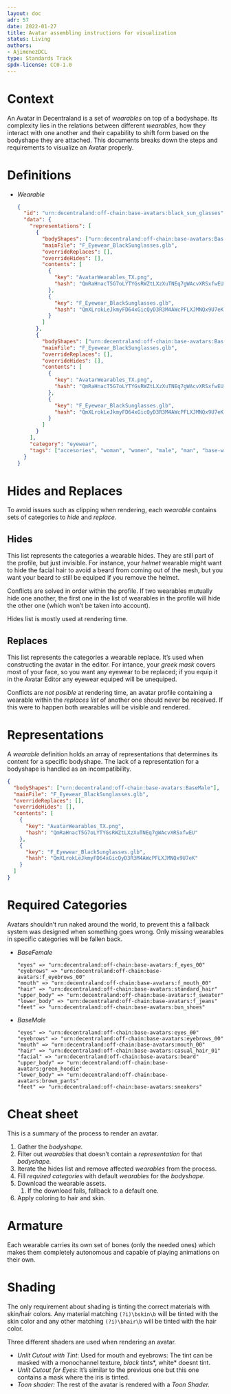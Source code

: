 ```yaml
---
layout: doc
adr: 57
date: 2022-01-27
title: Avatar assembling instructions for visualization
status: Living
authors:
- AjimenezDCL
type: Standards Track
spdx-license: CC0-1.0
---
```


# Context

An Avatar in Decentraland is a set of _wearables_ on top of a bodyshape. Its complexity lies in the relations between different _wearables_, how they interact with one another and their capability to shift form based on the bodyshape they are attached. This documents breaks down the steps and requirements to visualize an Avatar properly.

# Definitions

- _Wearable_
  ```json
  {
    "id": "urn:decentraland:off-chain:base-avatars:black_sun_glasses",
    "data": {
      "representations": [
        {
          "bodyShapes": ["urn:decentraland:off-chain:base-avatars:BaseMale"],
          "mainFile": "F_Eyewear_BlackSunglasses.glb",
          "overrideReplaces": [],
          "overrideHides": [],
          "contents": [
            {
              "key": "AvatarWearables_TX.png",
              "hash": "QmRaHnacT5G7oLYTYGsRWZtLXzXuTNEq7gWAcvXRSxfwEU"
            },
            {
              "key": "F_Eyewear_BlackSunglasses.glb",
              "hash": "QmXLrokLeJkmyFD64xGicQyD3R3M4AWcPFLXJMNQx9U7eK"
            }
          ]
        },
        {
          "bodyShapes": ["urn:decentraland:off-chain:base-avatars:BaseFemale"],
          "mainFile": "F_Eyewear_BlackSunglasses.glb",
          "overrideReplaces": [],
          "overrideHides": [],
          "contents": [
            {
              "key": "AvatarWearables_TX.png",
              "hash": "QmRaHnacT5G7oLYTYGsRWZtLXzXuTNEq7gWAcvXRSxfwEU"
            },
            {
              "key": "F_Eyewear_BlackSunglasses.glb",
              "hash": "QmXLrokLeJkmyFD64xGicQyD3R3M4AWcPFLXJMNQx9U7eK"
            }
          ]
        }
      ],
      "category": "eyewear",
      "tags": ["accesories", "woman", "women", "male", "man", "base-wearable"]
    }
  }
  ```

# Hides and Replaces

To avoid issues such as clipping when rendering, each _wearable_ contains sets of categories to _hide_ and _replace._

## Hides

This list represents the categories a wearable hides. They are still part of the profile, but just invisible. For instance, your _helmet_ wearable might want to hide the facial hair to avoid a beard from coming out of the mesh, but you want your beard to still be equiped if you remove the helmet.

Conflicts are solved in order within the profile. If two wearables mutually hide one another, the first one in the list of wearables in the profile will hide the other one (which won’t be taken into account).

Hides list is mostly used at rendering time.

## Replaces

This list represents the categories a wearable replace. It’s used when constructing the avatar in the editor. For intance, your _greek mask_ covers most of your face, so you want any eyewear to be replaced; if you equip it in the Avatar Editor any eyewear equiped will be unequiped.

Conflicts are _not posible_ at rendering time, an avatar profile containing a wearable within the _replaces_ _list_ of another one should never be received. If this were to happen both wearables will be visible and rendered.

# Representations

A _wearable_ definition holds an array of representations that determines its content for a specific bodyshape. The lack of a representation for a bodyshape is handled as an incompatibility.

```json
{
  "bodyShapes": ["urn:decentraland:off-chain:base-avatars:BaseMale"],
  "mainFile": "F_Eyewear_BlackSunglasses.glb",
  "overrideReplaces": [],
  "overrideHides": [],
  "contents": [
    {
      "key": "AvatarWearables_TX.png",
      "hash": "QmRaHnacT5G7oLYTYGsRWZtLXzXuTNEq7gWAcvXRSxfwEU"
    },
    {
      "key": "F_Eyewear_BlackSunglasses.glb",
      "hash": "QmXLrokLeJkmyFD64xGicQyD3R3M4AWcPFLXJMNQx9U7eK"
    }
  ]
}
```

# Required Categories

Avatars shouldn’t run naked around the world, to prevent this a fallback system was designed when something goes wrong. Only missing wearables in specific categories will be fallen back.

- _BaseFemale_
  ```
  "eyes" => "urn:decentraland:off-chain:base-avatars:f_eyes_00"
  "eyebrows" => "urn:decentraland:off-chain:base-avatars:f_eyebrows_00"
  "mouth" => "urn:decentraland:off-chain:base-avatars:f_mouth_00"
  "hair" => "urn:decentraland:off-chain:base-avatars:standard_hair"
  "upper_body" => "urn:decentraland:off-chain:base-avatars:f_sweater"
  "lower_body" => "urn:decentraland:off-chain:base-avatars:f_jeans"
  "feet" => "urn:decentraland:off-chain:base-avatars:bun_shoes"
  ```
- _BaseMale_
  ```
  "eyes" => "urn:decentraland:off-chain:base-avatars:eyes_00"
  "eyebrows" => "urn:decentraland:off-chain:base-avatars:eyebrows_00"
  "mouth" => "urn:decentraland:off-chain:base-avatars:mouth_00"
  "hair" => "urn:decentraland:off-chain:base-avatars:casual_hair_01"
  "facial" => "urn:decentraland:off-chain:base-avatars:beard"
  "upper_body" => "urn:decentraland:off-chain:base-avatars:green_hoodie"
  "lower_body" => "urn:decentraland:off-chain:base-avatars:brown_pants"
  "feet" => "urn:decentraland:off-chain:base-avatars:sneakers"
  ```

# Cheat sheet

This is a summary of the process to render an avatar.

1. Gather the _bodyshape._
2. Filter out _wearables_ that doesn’t contain a _representation_ for that _bodyshape._
3. Iterate the hides list and remove affected _wearables_ from the process.
4. Fill _required categories_ with default _wearables_ for the _bodyshape._
5. Download the wearable assets.
   1. If the download fails, fallback to a default one.
6. Apply coloring to hair and skin.

# Armature

Each wearable carries its own set of bones (only the needed ones) which makes them completely autonomous and capable of playing animations on their own.

# Shading

The only requirement about shading is tinting the correct materials with skin/hair colors. Any material matching `(?i)\bskin\b` will be tinted with the skin color and any other matching `(?i)\bhair\b` will be tinted with the hair color.

Three different shaders are used when rendering an avatar.

- _Unlit Cutout with Tint_: Used for mouth and eyebrows: The tint can be masked with a monochannel texture, _black_ tints*, white* doesnt tint.
- _Unlit Cutout for Eyes_: It’s similar to the previous one but this one contains a mask where the iris is tinted.
- _Toon shader:_ The rest of the avatar is rendered with a _Toon Shader._
